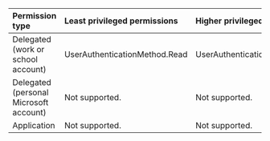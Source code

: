 |Permission type|Least privileged permissions|Higher privileged permissions|
|:---|:---|:---|
|Delegated (work or school account)|UserAuthenticationMethod.Read|UserAuthenticationMethod.ReadWrite|
|Delegated (personal Microsoft account)|Not supported.|Not supported.|
|Application|Not supported.|Not supported.|